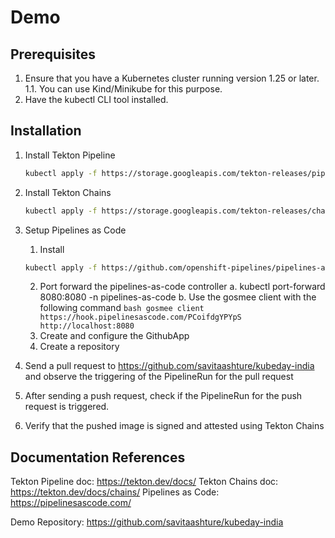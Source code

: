 # Demo

## Prerequisites

1. Ensure that you have a Kubernetes cluster running version 1.25 or later.
    1.1. You can use Kind/Minikube for this purpose.
2. Have the kubectl CLI tool installed.

## Installation

1. Install Tekton Pipeline 
    ```bash
    kubectl apply -f https://storage.googleapis.com/tekton-releases/pipeline/previous/v0.54.0/release.yaml
    ```

2. Install Tekton Chains
    ```bash
    kubectl apply -f https://storage.googleapis.com/tekton-releases/chains/previous/v0.19.0/release.yaml
    ```

3. Setup Pipelines as Code
    1. Install
    ```bash
    kubectl apply -f https://github.com/openshift-pipelines/pipelines-as-code/releases/download/v0.22.4/release.k8s.yaml
    ```
    2. Port forward the pipelines-as-code controller
            a. kubectl port-forward <pipelines-as-code-controller-pod-name> 8080:8080 -n pipelines-as-code
            b. Use the gosmee client with the following command
            ```bash
            gosmee client https://hook.pipelinesascode.com/PCoifdgYPYpS http://localhost:8080
            ```
    3. Create and configure the GithubApp
    4. Create a repository

4. Send a pull request to https://github.com/savitaashture/kubeday-india and observe the triggering of the PipelineRun for the pull request

5. After sending a push request, check if the PipelineRun for the push request is triggered.

6. Verify that the pushed image is signed and attested using Tekton Chains

## Documentation References

Tekton Pipeline doc: https://tekton.dev/docs/
Tekton Chains doc: https://tekton.dev/docs/chains/
Pipelines as Code: https://pipelinesascode.com/

Demo Repository: https://github.com/savitaashture/kubeday-india

